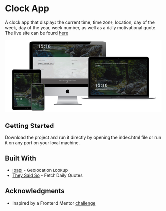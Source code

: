 # Clock App

A clock app that displays the current time, time zone, location, day of the week, day of the year, week number, as well as a daily motivational quote.
The live site can be found [here](https://rabsonj.github.io/Clock-App/)

![Device Mockup](/imgs/mockup.png)

## Getting Started

Download the project and run it directly by opening the index.html file or run it on any port on your local machine.

## Built With

* [ipapi](https://ipapi.co/) - Geolocation Lookup
* [They Said So](https://theysaidso.com/) - Fetch Daily Quotes

## Acknowledgments

* Inspired by a Frontend Mentor [challenge](https://www.frontendmentor.io/challenges/clock-app-LMFaxFwrM)